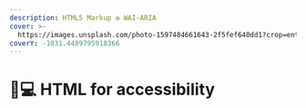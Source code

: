 ```yaml
---
description: HTML5 Markup ✪ WAI-ARIA
cover: >-
  https://images.unsplash.com/photo-1597484661643-2f5fef640dd1?crop=entropy&cs=tinysrgb&fm=jpg&ixid=MnwxOTcwMjR8MHwxfHNlYXJjaHw1fHx0b29sc3xlbnwwfHx8fDE2NjEzNTcyOTI&ixlib=rb-1.2.1&q=80
coverY: -1031.4489795918366
---
```


# 👨💻 HTML for accessibility

